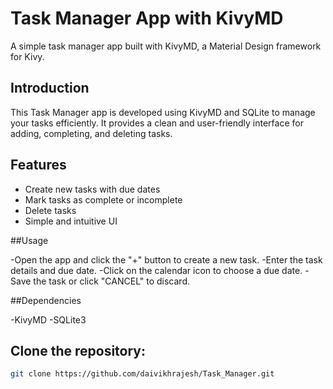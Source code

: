# Task Manager App with KivyMD

A simple task manager app built with KivyMD, a Material Design framework for Kivy.

## Introduction

This Task Manager app is developed using KivyMD and SQLite to manage your tasks efficiently. It provides a clean and user-friendly interface for adding, completing, and deleting tasks.

## Features

- Create new tasks with due dates
- Mark tasks as complete or incomplete
- Delete tasks
- Simple and intuitive UI

##Usage

-Open the app and click the "+" button to create a new task.
-Enter the task details and due date.
-Click on the calendar icon to choose a due date.
-Save the task or click "CANCEL" to discard.

##Dependencies

-KivyMD
-SQLite3

## Clone the repository:

```bash
git clone https://github.com/daivikhrajesh/Task_Manager.git
